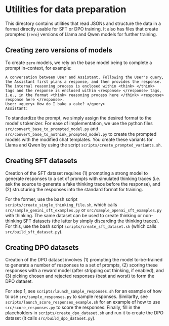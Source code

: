 # Utilities for data preparation

This directory contains utilities that read JSONs and structure the data in a format directly usable for SFT or DPO training. 
It also has files that create prompted (`zero`) versions of Llama and Qwen models for further training.

## Creating zero versions of models

To create `zero` models, we rely on the base model being to complete a prompt in-context, for example:
```
A conversation between User and Assistant. Following the User's query, the Assistant first plans a response, and then provides the response. The internal reasoning process is enclosed within <think> </think> tags and the response is enclosed within <response> </response> tags, i.e., in the format <think> reasoning process here </think> <response> response here </response>.
User: <query> How do I bake a cake? </query>
Assistant:
```
To standardize the prompt, we simply assign the desired format to the model's tokenizer. For ease of implementation, we use the python files `src/convert_base_to_prompted_model.py` and `src/convert_base_to_nothink_prompted_model.py` to create the prompted models with the modified chat templates.
You create these variants for Llama and Qwen by using the script `scripts/create_prompted_variants.sh`.

## Creating SFT datasets
Creation of the SFT dataset requires (1) prompting a strong model to generate responses to a set of prompts with simulated thinking traces (i.e. ask the source to generate a fake thinking trace before the response), and (2) structuring the responses into the standard format for training.

For the former, use the bash script `scripts/create_single_thinking_file.sh`, which calls `src/sample_gemini_sft_examples.py` or `src/sample_openai_sft_examples.py` with thinking.
The same dataset can be used to create thinking or non-thinking SFT datasets (the latter by simply discarding the thinking traces).
For this, use the bash script `scripts/create_sft_dataset.sh` (which calls `src/build_sft_dataset.py`).

## Creating DPO datasets

Creation of the DPO dataset involves (1) prompting the model to-be-trained to generate a number of responses to a set of prompts, (2) scoring these responses with a reward model (after stripping out thinking, if enabled), and (3) picking chosen and rejected responses (best and worst) to form the DPO dataset.

For step 1, see `scripts/launch_sample_responses.sh` for an example of how to use `src/sample_responses.py` to sample responses.
Similarlty, see `scripts/launch_score_responses_example.sh` for an example of how to use `src/score_responses.py` to score the responses.
Finally, fill in the placeholders in `scripts/create_dpo_dataset.sh` and run it to create the DPO dataset (it calls `src/build_dpo_dataset.py`).